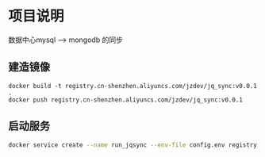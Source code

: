 项目说明
=====
数据中心mysql --> mongodb 的同步


建造镜像
---

```构建镜像
docker build -t registry.cn-shenzhen.aliyuncs.com/jzdev/jq_sync:v0.0.1 .  
docker push registry.cn-shenzhen.aliyuncs.com/jzdev/jq_sync:v0.0.1
```

启动服务
---
```bash
docker service create --name run_jqsync --env-file config.env registry.cn-shenzhen.aliyuncs.com/jzdev/jq_sync:v0.0.1